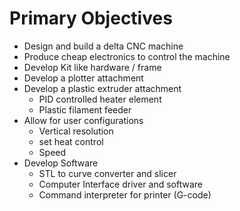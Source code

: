Primary Objectives
==================

- Design and build a delta CNC machine
- Produce cheap electronics to control the machine
- Develop Kit like hardware / frame
- Develop a plotter attachment
- Develop a plastic extruder attachment
	- PID controlled heater element
	- Plastic filament feeder
- Allow for user configurations
	- Vertical resolution
	- set heat control
	- Speed
- Develop Software
	- STL to curve converter and slicer
	- Computer Interface driver and software
	- Command interpreter for printer (G-code)
